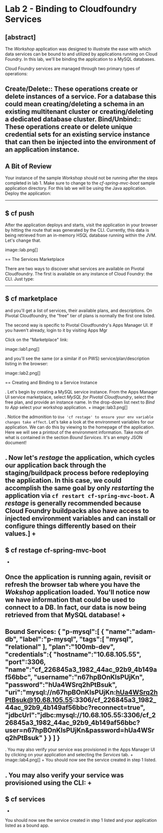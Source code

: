 # Lab 2 - Binding to Cloudfoundry Services

[abstract]
--
The _Workshop_ application was designed to illustrate the ease with which data services can be bound to and utilized by applications running on Cloud Foundry.
In this lab, we'll be binding the application to a MySQL databases.

Cloud Foundry services are managed through two primary types of operations:

Create/Delete:: These operations create or delete instances of a service.
For a database this could mean creating/deleting a schema in an existing multitenant cluster or creating/deleting a dedicated database cluster.
Bind/Unbind:: These operations create or delete unique credential sets for an existing service instance that can then be injected into the environment of an application instance.
--

## A Bit of Review

Your instance of the sample _Workshop_ should not be running after the steps completed in lab 1.  Make sure to change to the _cf-spring-mvc-boot_ sample application directory.  For this lab we will be using the Java application.  Deploy the application:

----
$ cf push <some-unique-appname>
----

After the application deploys and starts, visit the application in your browser by hitting the route that was generated by the CLI.  Currently, this data is being retrieved from an in-memory HSQL database running within the JVM.  Let's change that.

image::lab.png[]

== The Services Marketplace

There are two ways to discover what services are available on Pivotal Cloudfoundry.
The first is available on any instance of Cloud Foundry: the CLI. Just type:

----
$ cf marketplace
----

and you'll get a list of services, their available plans, and descriptions. On Pivotal Cloudfoundry, the "free" tier of plans is normally the first one listed.

The second way is specific to Pivotal Cloudfoundry's Apps Manager UI. If you haven't already, login to it by visiting Apps Mgr

Click on the "Marketplace" link:

image::lab1.png[]

and you'll see the same (or a similar if on PWS) service/plan/description listing in the browser:

image::lab2.png[]

== Creating and Binding to a Service Instance

. Let's begin by creating a MySQL service instance.
From the Apps Manager UI service marketplace, select _MySQL for Pivotal Cloudfoundry_, select the free plan, and provide an instance name.
In the drop-down list next to _Bind to App_ select your workshop application.
+
image::lab3.png[]

. Notice the admonition to `Use 'cf restage' to ensure your env variable changes take effect`.
Let's take a look at the environment variables for our application. We can do this by viewing to the homepage of the application.
Here we will see a printout of the environment information.  Take note of what is contained in the section _Bound Services_.  It's an empty JSON document!

. Now let's _restage_ the application, which cycles our application back through the staging/buildpack process before redeploying the application. In this case, we could accomplish the same goal by only _restarting_ the application via `cf restart cf-spring-mvc-boot`.
A _restage_ is generally recommended because Cloud Foundry buildpacks also have access to injected environment variables and can install or configure things differently based on their values.]
+
----
$ cf restage cf-spring-mvc-boot
----
+
Once the application is running again, revisit or refresh the browser tab where you have the _Wokshop_ application loaded.  You'll notice now we have information that could be used to connect to a DB.
In fact, our data is now being retrieved from that MySQL database!
+
----
Bound Services:
{
   "p-mysql":[
      {
         "name":"adam-db",
         "label":"p-mysql",
         "tags":[
            "mysql",
            "relational"
         ],
         "plan":"100mb-dev",
         "credentials":{
            "hostname":"10.68.105.55",
            "port":3306,
            "name":"cf_226845a3_1982_44ac_92b9_4b149af56bbc",
            "username":"n67hpBOnKlsPUjKn",
            "password":"hUa4WSrq2hPtBsuk",
            "uri":"mysql://n67hpBOnKlsPUjKn:hUa4WSrq2hPtBsuk@10.68.105.55:3306/cf_226845a3_1982_44ac_92b9_4b149af56bbc?reconnect=true",
            "jdbcUrl":"jdbc:mysql://10.68.105.55:3306/cf_226845a3_1982_44ac_92b9_4b149af56bbc?user=n67hpBOnKlsPUjKn&password=hUa4WSrq2hPtBsuk"
         }
      }
   ]
}
----

. You may also verify your service was provisioned in the Apps Manager UI by clicking on your application and selecting the _Services_ tab.
+
image::lab4.png[]
+
You should now see the service created in step 1 listed.

. You may also verify your service was provisioned using the CLI:
+
----
$ cf services
----
+
You should now see the service created in step 1 listed and your application listed as a bound app.
